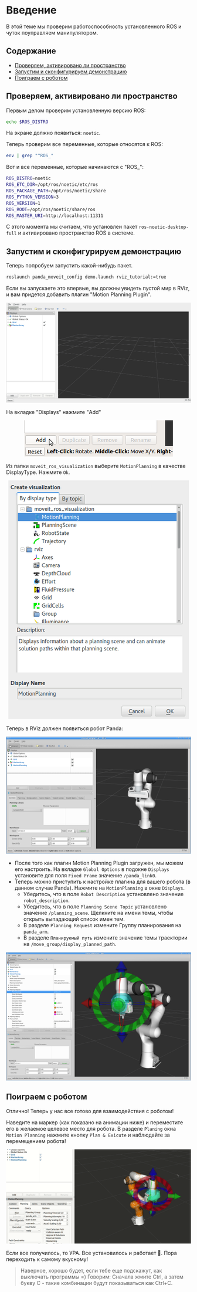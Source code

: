 # Введение

В этой теме мы проверим работоспособность установленного ROS и чуток поуправляем манипулятором.

## Содержание

- [Проверяем, активировано ли пространство](#проверяем-активировано-ли-пространство)
- [Запустим и сконфигурируем демонстрацию](#запустим-и-сконфигурируем-демонстрацию)
- [Поиграем с роботом](#поиграем-с-роботом)

## Проверяем, активировано ли пространство

Первым делом проверим установленную версию ROS:

```bash
echo $ROS_DISTRO
```

На экране должно появиться: `noetic`.

Теперь проверим все переменные, которые относятся к ROS:

```bash
env | grep "^ROS_"
```

Вот и все переменные, которые начинаются с "ROS_":

```bash
ROS_DISTRO=noetic
ROS_ETC_DIR=/opt/ros/noetic/etc/ros
ROS_PACKAGE_PATH=/opt/ros/noetic/share
ROS_PYTHON_VERSION=3
ROS_VERSION=1
ROS_ROOT=/opt/ros/noetic/share/ros
ROS_MASTER_URI=http://localhost:11311
```

С этого момента мы считаем, что установлен пакет `ros-noetic-desktop-full` и активировано пространство ROS в системе.

## Запустим и сконфигурируем демонстрацию

Теперь попробуем запустить какой-нибудь пакет.

```bash
roslaunch panda_moveit_config demo.launch rviz_tutorial:=true
```

Если вы запускаете это впервые, вы должны увидеть пустой мир в RViz, и вам придется добавить плагин "Motion Planning Plugin".

<p align="center">
    <img src=../assets/ros_topics/0_rviz_empty.png />
</p>

На вкладке "Displays" нажмите "Add"

<p align="center">
    <img src=../assets/ros_topics/0_rviz_click_add.png />
</p>

Из папки `moveit_ros_visualization` выберите `MotionPlanning` в качестве DisplayType. Нажмите `Ok`.

<p align="center">
    <img src=../assets/ros_topics/0_rviz_plugin_motion_planning_add.png />
</p>

Теперь в RViz должен появиться робот Panda:

<p align="center">
    <img src=../assets/ros_topics/0_rviz_start.png />
</p>

* После того как плагин Motion Planning Plugin загружен, мы можем его настроить. На вкладке `Global Options` в подокне `Displays` установите для поля `Fixed Frame` значение `/panda_link0`.
* Теперь можно приступить к настройке плагина для вашего робота (в данном случае Panda). Нажмите на `MotionPlanning` в окне `Displays`.
    * Убедитесь, что в поле `Robot Description` установлено значение `robot_description`.
    * Убедитесь, что в поле `Planning Scene Topic` установлено значение `/planning_scene`. Щелкните на имени темы, чтобы открыть выпадающий список имен тем.
    * В разделе `Planning Request` измените Группу планирования на `panda_arm`.
    * В разделе `Планируемый путь` измените значение темы траектории на `/move_group/display_planned_path`.

<p align="center">
    <img src=../assets/ros_topics/0_rviz_plugin_start.png />
</p>

## Поиграем с роботом

Отлично! Теперь у нас все готово для взаимодействия с роботом!

Наведите на маркер (как показано на анимации ниже) и переместите его в желаемое целевое место для робота. В разделе `Planing` окна `Motion Planning` нажмите кнопку `Plan & Exicute` и наблюдайте за перемещением робота!

<p align="center">
    <img src=../assets/ros_topics/0_rviz_move_panda.gif />
</p>

Если все получилось, то УРА. Все установилось и работает 🎉. Пора переходить к самому вкусному!

> Наверное, хорошо будет, если тебе еще подскажут, как выключать программы =) Говорим: Сначала жмите Ctrl, а затем букву C - такие комбинации будут показываться как Ctrl+C.
